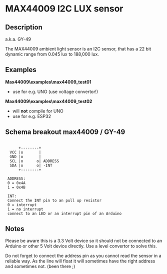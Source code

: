 
# MAX44009 I2C LUX sensor

## Description
a.k.a. GY-49

The MAX44009 ambient light sensor is an I2C sensor, that has a 22 bit 
dynamic range from 0.045 lux to 188,000 lux.

## Examples

**Max44009\examples\max44009_test01**
- use for e.g. UNO (use voltage convertor!)

**Max44009\examples\max44009_test02**
- will **not** compile for UNO
- use for e.g. ESP32


## Schema breakout max44009 / GY-49

```

      +--------+
  VCC |o       |
  GND |o       |
  SCL |o      o| ADDRESS
  SDA |o      o| -INT
      +--------+

 ADDRESS:
 0 = 0x4A
 1 = 0x4B

 INT:
 Connect the INT pin to an pull up resistor
 0 = interrupt
 1 = no interrupt
 connect to an LED or an interrupt pin of an Arduino
```

## Notes
Please be aware this is a 3.3 Volt device so it should not be connected
to an Arduino or other 5 Volt device directly. Use a level convertor to 
solve this.

Do not forget to connect the address pin as you cannot read the sensor
in a reliable way. As the line will float it will sometimes have the
right address and sometimes not. (been there ;)



